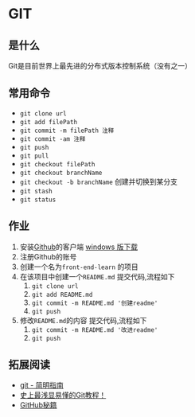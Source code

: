 # GIT
## 是什么
Git是目前世界上最先进的分布式版本控制系统（没有之一）

## 常用命令
* `git clone url`
* `git add filePath`
* `git commit -m filePath 注释`
* `git commit -am 注释`
* `git push`
* `git pull`
* `git checkout filePath`
* `git checkout branchName`
* `git checkout -b branchName` 创建并切换到某分支
* `git stash`
* `git status`

## 作业
1. 安装[Github](https://github.com/)的客户端 [windows 版下载](https://windows.github.com/)
1. 注册Github的账号
1. 创建一个名为`front-end-learn` 的项目
1. 在该项目中创建一个`README.md` 提交代码,流程如下
    1. `git clone url`
    1. `git add README.md`
    1. `git commit -m README.md '创建readme'`
    1. `git push`
1. 修改`README.md`的内容 提交代码,流程如下
    1. `git commit -m README.md '改进readme'`
    1. `git push`

## 拓展阅读
* [git - 简明指南](http://rogerdudler.github.io/git-guide/index.zh.html)
* [史上最浅显易懂的Git教程！](http://rogerdudler.github.io/git-guide/index.zh.html)
* [GitHub秘籍](https://github.com/tiimgreen/github-cheat-sheet/blob/master/README.zh-cn.md)